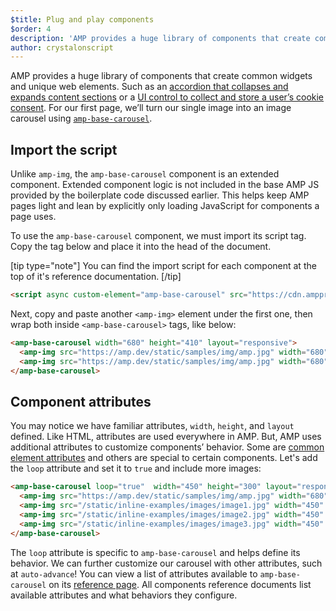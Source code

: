 ```yaml
---
$title: Plug and play components 
$order: 4
description: 'AMP provides a huge library of components that create common widgets and unique web elements.'
author: crystalonscript
---
```


AMP provides a huge library of components that create common widgets and unique web elements. Such as an [accordion that collapses and expands content sections](https://amp.dev/documentation/components/amp-accordion/?format=websites) or a [UI control to collect and store a user’s cookie consent](https://amp.dev/documentation/components/amp-consent/?format=websites). For our first page, we’ll turn our single image into an image carousel using [`amp-base-carousel`](https://amp.dev/documentation/components/amp-base-carousel-v0.1/?format=websites).

## Import the script

Unlike `amp-img`, the `amp-base-carousel` component is an extended component. Extended component logic is not included in the base AMP JS provided by the boilerplate code discussed earlier. This helps keep AMP pages light and lean by explicitly only loading JavaScript for components a page uses.

To use the `amp-base-carousel` component, we must import its script tag. Copy the tag below and place it into the head of the document.

[tip type="note"]
You can find the import script for each component at the top of it's reference documentation.
[/tip]

```html
<script async custom-element="amp-base-carousel" src="https://cdn.ampproject.org/v0/amp-base-carousel-0.1.js"></script>
```

Next, copy and paste another `<amp-img>` element under the first one, then wrap both inside `<amp-base-carousel>` tags, like below:

```html
<amp-base-carousel width="680" height="410" layout="responsive">
  <amp-img src="https://amp.dev/static/samples/img/amp.jpg" width="680" height="410" layout="responsive"></amp-img>
  <amp-img src="https://amp.dev/static/samples/img/amp.jpg" width="680" height="410" layout="responsive"></amp-img>
</amp-base-carousel>
```

## Component attributes

You may notice we have familiar attributes, `width`, `height`, and `layout` defined. Like HTML, attributes are used everywhere in AMP. But, AMP uses additional attributes to customize components’ behavior. Some are [common element attributes](https://amp.dev/documentation/guides-and-tutorials/learn/common_attributes/?format=websites) and others are special to certain components. Let's add the `loop` attribute and set it to `true` and include more images:

```html
<amp-base-carousel loop="true"  width="450" height="300" layout="responsive">
  <amp-img src="https://amp.dev/static/samples/img/amp.jpg" width="680" height="410" layout="responsive"></amp-img>
  <amp-img src="/static/inline-examples/images/image1.jpg" width="450" height="300" layout="responsive"></amp-img>
  <amp-img src="/static/inline-examples/images/image2.jpg" width="450" height="300" layout="responsive"></amp-img>
  <amp-img src="/static/inline-examples/images/image3.jpg" width="450" height="300" layout="responsive"></amp-img>
</amp-base-carousel>
```

The `loop` attribute is specific to `amp-base-carousel` and helps define its behavior. We can further customize our carousel with other attributes, such at `auto-advance`! You can view a list of attributes available to `amp-base-carousel` on its [reference page](https://amp.dev/documentation/components/amp-base-carousel-v0.1/?format=websites). All components reference documents list available attributes and what behaviors they configure.
